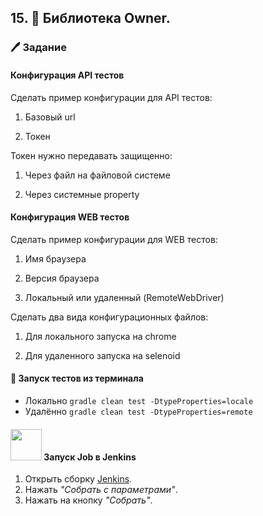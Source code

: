 ## 15. 📖 Библиотека Owner.

### 🖊 Задание
#### Конфигурация API тестов

Сделать пример конфигурации для API тестов:

1. Базовый url

2. Токен

Токен нужно передавать защищенно:

1. Через файл на файловой системе

2. Через системные property

#### Конфигурация WEB тестов

Сделать пример конфигурации для WEB тестов:

1. Имя браузера

2. Версия браузера

3. Локальный или удаленный (RemoteWebDriver)

Сделать два вида конфигурационных файлов:

1. Для локального запуска на chrome

2. Для удаленного запуска на selenoid

#### 🚀 Запуск тестов из терминала
* Локально ``gradle clean test -DtypeProperties=locale``
* Удалённо ``gradle clean test -DtypeProperties=remote``

#### <img src="https://user-images.githubusercontent.com/93325839/149427022-38672787-1ab0-4752-98bd-846af8eb5462.png" width="50" height="50"/> Запуск Job в Jenkins
1. Открыть сборку [Jenkins](https://jenkins.autotests.cloud/job/009_qaguru_j_unicorn_hw15_owner/).  
2. Нажать *"Собрать с параметрами"*.
3. Нажать на кнопку *"Собрать"*.
